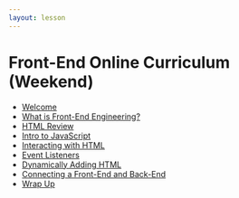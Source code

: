 ```yaml
---
layout: lesson
---
```


<!-- # Front-End Online Curriculum

- [Welcome](./welcome-fee-single)
- [What is Front-End Engineering?](./what-is-fee)
- [HTML Review](./html-review)
- [Intro to JavaScript](./intro-to-js)
- [Interacting with HTML](./interacting-with-html)
- [Event Listeners](./event-listeners)
- [Dynamically Adding HTML](./dynamically-adding-html)
- [Connecting a Front-End and Back-End](./frontend-backend)
- [Wrap Up](./wrap-up-single) -->


# Front-End Online Curriculum (Weekend)

- [Welcome](./welcome-fee-weekend)
- [What is Front-End Engineering?](./what-is-fee)
- [HTML Review](./html-review)
- [Intro to JavaScript](./intro-to-js)
- [Interacting with HTML](./interacting-with-html)
- [Event Listeners](./event-listeners)
- [Dynamically Adding HTML](./dynamically-adding-html)
- [Connecting a Front-End and Back-End](./frontend-backend)
- [Wrap Up](./wrap-up-weekend)
